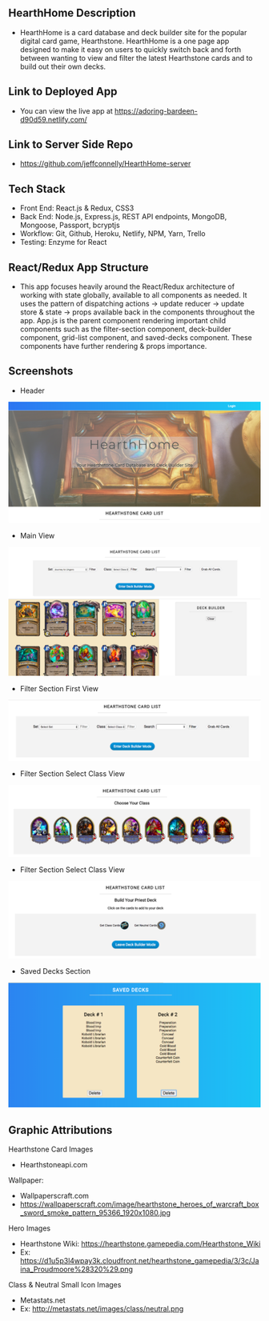 ## HearthHome Description

- HearthHome is a card database and deck builder site for the popular digital card game, Hearthstone.  HearthHome is a one page app designed to make it easy on users to quickly switch back and forth between wanting to view and filter the latest Hearthstone cards and to build out their own decks.  

## Link to Deployed App

- You can view the live app at https://adoring-bardeen-d90d59.netlify.com/ 

## Link to Server Side Repo 

- https://github.com/jeffconnelly/HearthHome-server

## Tech Stack

* Front End: React.js & Redux, CSS3
* Back End: Node.js, Express.js, REST API endpoints, MongoDB, Mongoose, Passport, bcryptjs
* Workflow: Git, Github, Heroku, Netlify, NPM, Yarn, Trello
* Testing: Enzyme for React

## React/Redux App Structure

* This app focuses heavily around the React/Redux architecture of working with state globally, available to all components as needed.  It uses the pattern of dispatching actions -> update reducer -> update store & state -> props available back in the components throughout the app.  App.js is the parent component rendering important child components such as the filter-section component, deck-builder component, grid-list component, and saved-decks component.  These components have further rendering & props importance.

## Screenshots


- Header 

![Header](screenshots/hearthhome-header-view.png "Landing Page Header")

- Main View

![Main View](screenshots/hearthhome-main-view.png "Main View of Card List & Deck Builder")

- Filter Section First View

![Filter Section 1](screenshots/hearthhome-filter.png "Filter Section First View")

- Filter Section Select Class View

![Filter Section 2](screenshots/choose-class-mode.png "Filter Section Select Class View")

- Filter Section Select Class View

![Filter Section 3](screenshots/build-deck-mode.png "Filter Section Deck Build View")

- Saved Decks Section

![Saved Decks](screenshots/hearthhome-saved-section.png "Saved Decks Section")

## Graphic Attributions

Hearthstone Card Images 
- Hearthstoneapi.com

Wallpaper: 
- Wallpaperscraft.com
- https://wallpaperscraft.com/image/hearthstone_heroes_of_warcraft_box_sword_smoke_pattern_95366_1920x1080.jpg

Hero Images
- Hearthstone Wiki: https://hearthstone.gamepedia.com/Hearthstone_Wiki
- Ex: https://d1u5p3l4wpay3k.cloudfront.net/hearthstone_gamepedia/3/3c/Jaina_Proudmoore%28320%29.png

Class & Neutral Small Icon Images 
- Metastats.net
- Ex: http://metastats.net/images/class/neutral.png





